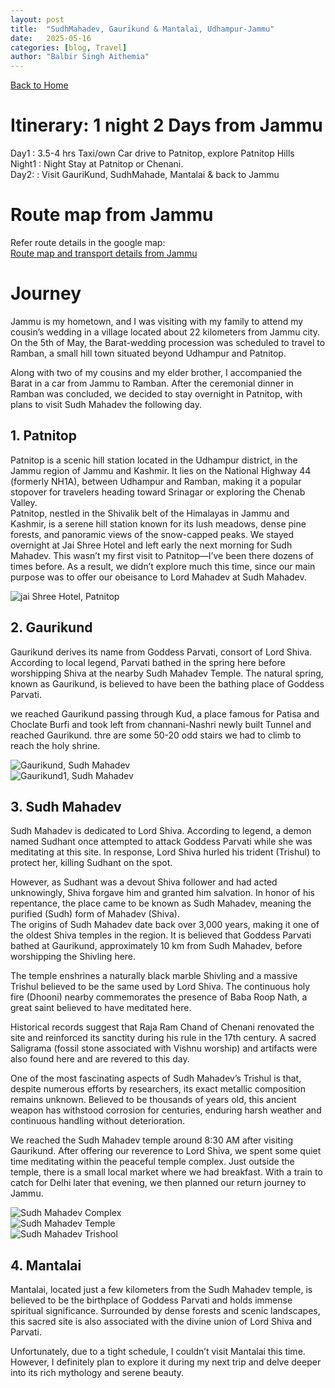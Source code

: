 ```yaml
---
layout: post
title:  "SudhMahadev, Gaurikund & Mantalai, Udhampur-Jammu"
date:   2025-05-16
categories: [blog, Travel]
author: "Balbir Singh Aithemia"
---
```

[Back to Home](https://bsgh1107.github.io/)  


# **Itinerary: 1 night 2 Days from Jammu**
Day1    : 3.5-4 hrs Taxi/own Car drive to Patnitop, explore Patnitop Hills  
Night1  : Night Stay at Patnitop or Chenani.  
Day2:   : Visit GauriKund, SudhMahade, Mantalai & back to Jammu 
 
# **Route map from Jammu** 

Refer route details in the google map:  
[Route map and transport details from Jammu](https://www.google.com/maps/d/edit?mid=13CD9ozoea4_UbIquEV9do-cdnwUTiAA&ll=32.904551540807965%2C75.11252999999999&z=11)  



# **Journey**
Jammu is my hometown, and I was visiting with my family to attend my cousin’s wedding in a village located about 22 kilometers from Jammu city. On the 5th of May, the Barat-wedding procession was scheduled to travel to Ramban, a small hill town situated beyond Udhampur and Patnitop.

Along with two of my cousins and my elder brother, I accompanied the Barat in a car from Jammu to Ramban. After the ceremonial dinner in Ramban was concluded, we decided to stay overnight in Patnitop, with plans to visit Sudh Mahadev the following day. 


## 1. Patnitop
Patnitop is a scenic hill station located in the Udhampur district, in the Jammu region of Jammu and Kashmir. It lies on the National Highway 44 (formerly NH1A), between Udhampur and Ramban, making it a popular stopover for travelers heading toward Srinagar or exploring the Chenab Valley.  
Patnitop, nestled in the Shivalik belt of the Himalayas in Jammu and Kashmir, is a serene hill station known for its lush meadows, dense pine forests, and panoramic views of the snow-capped peaks.
We stayed overnight at Jai Shree Hotel and left early the next morning for Sudh Mahadev. This wasn’t my first visit to Patnitop—I’ve been there dozens of times before. As a result, we didn’t explore much this time, since our main purpose was to offer our obeisance to Lord Mahadev at Sudh Mahadev.


![jai Shree Hotel, Patnitop](/assets/images/Patnitop.jpg)

## 2. Gaurikund
Gaurikund derives its name from Goddess Parvati, consort of Lord Shiva. According to local legend, Parvati bathed in the spring here before worshipping Shiva at the nearby Sudh Mahadev Temple. The natural spring, known as Gaurikund, is believed to have been the bathing place of Goddess Parvati.

we reached Gaurikund passing through Kud, a place famous for Patisa and Choclate Burfi and took left from channani-Nashri newly built Tunnel and reached Gaurikund. thre are some 50-20 odd stairs we had to climb to reach the holy shrine.
 

![Gaurikund, Sudh Mahadev](/assets/images/Gaurikund.jpg)  
![Gaurikund1, Sudh Mahadev](/assets/images/Gaurikund1.jpg) 
 

## 3. Sudh Mahadev
Sudh Mahadev is dedicated to Lord Shiva. According to legend, a demon named Sudhant once attempted to attack Goddess Parvati while she was meditating at this site. In response, Lord Shiva hurled his trident (Trishul) to protect her, killing Sudhant on the spot.

However, as Sudhant was a devout Shiva follower and had acted unknowingly, Shiva forgave him and granted him salvation. In honor of his repentance, the place came to be known as Sudh Mahadev, meaning the purified (Sudh) form of Mahadev (Shiva).  
The origins of Sudh Mahadev date back over 3,000 years, making it one of the oldest Shiva temples in the region. It is believed that Goddess Parvati bathed at Gaurikund, approximately 10 km from Sudh Mahadev, before worshipping the Shivling here.

The temple enshrines a naturally black marble Shivling and a massive Trishul believed to be the same used by Lord Shiva. The continuous holy fire (Dhooni) nearby commemorates the presence of Baba Roop Nath, a great saint believed to have meditated here.

Historical records suggest that Raja Ram Chand of Chenani renovated the site and reinforced its sanctity during his rule in the 17th century. A sacred Saligrama (fossil stone associated with Vishnu worship) and artifacts were also found here and are revered to this day.

One of the most fascinating aspects of Sudh Mahadev’s Trishul is that, despite numerous efforts by researchers, its exact metallic composition remains unknown. Believed to be thousands of years old, this ancient weapon has withstood corrosion for centuries, enduring harsh weather and continuous handling without deterioration.

We reached the Sudh Mahadev temple around 8:30 AM after visiting Gaurikund. After offering our reverence to Lord Shiva, we spent some quiet time meditating within the peaceful temple complex. Just outside the temple, there is a small local market where we had breakfast. With a train to catch for Delhi later that evening, we then planned our return journey to Jammu.

![Sudh Mahadev Complex](/assets/images/SudhMahadevComplex.jpg)  
![Sudh Mahadev Temple](/assets/images/SudhMahadevTemple.jpg)   
![Sudh Mahadev Trishool](/assets/images/SudhMahadevTrishul.jpg)  

## 4. Mantalai
Mantalai, located just a few kilometers from the Sudh Mahadev temple, is believed to be the birthplace of Goddess Parvati and holds immense spiritual significance. Surrounded by dense forests and scenic landscapes, this sacred site is also associated with the divine union of Lord Shiva and Parvati.

Unfortunately, due to a tight schedule, I couldn’t visit Mantalai this time. However, I definitely plan to explore it during my next trip and delve deeper into its rich mythology and serene beauty.  
  




